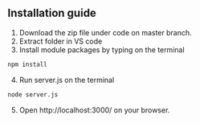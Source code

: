 ## Installation guide
1. Download the zip file under code on master branch.
2. Extract folder in VS code
3. Install module packages by typing on the terminal
  ```sh
  npm install
  ```
4. Run server.js on the terminal
  ```sh
  node server.js
  ```
5. Open http://localhost:3000/ on your browser.

